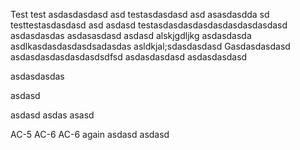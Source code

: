 Test
test asdasdasdasd
asd 
testasdasdasd asd asasdasdda
sd
testtestasdasdasd asd 
asdasd
testasdasdasdasdasdasdasdasdasd
asdasdasdas
asdasasdasd
asdasd
alskjgdljkg
asdasdasda
asdlkasdasdasdasdsadasdas
asldkjal;sdasdasdasd
Gasdasdasdasd
asdasdasdasdasdasdsdfsd
asdasdasdasd
asdasdasdasd

asdasdasdas

asdasd

asdasd
asdas
asasd

AC-5
AC-6
AC-6 again
asdasd
asdasd
